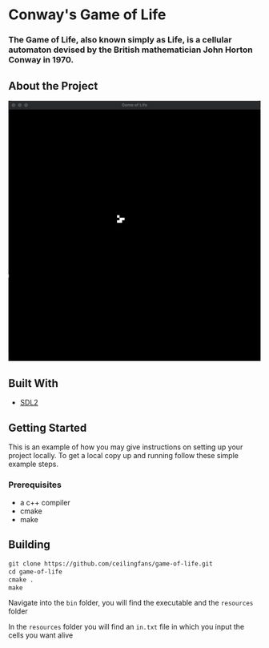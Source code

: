 # Conway's Game of Life
### The Game of Life, also known simply as Life, is a cellular automaton devised by the British mathematician John Horton Conway in 1970.

## About the Project
![Game](https://github.com/ceilingfans/game-of-life/blob/main/img/game.png?raw=true)

## Built With
* [SDL2](https://www.libsdl.org)

## Getting Started
This is an example of how you may give instructions on setting up your project locally.
To get a local copy up and running follow these simple example steps.

### Prerequisites
* a c++ compiler
* cmake
* make

## Building
```shell
git clone https://github.com/ceilingfans/game-of-life.git
cd game-of-life
cmake .
make
```
Navigate into the `bin` folder, you will find the executable and the `resources` folder

In the `resources` folder you will find an `in.txt` file in which you input the cells you want alive
